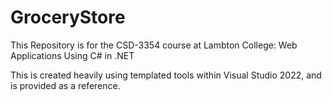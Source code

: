 # GroceryStore

This Repository is for the CSD-3354 course at Lambton College: Web Applications Using C# in .NET

This is created heavily using templated tools within Visual Studio 2022, and is provided as a reference.
